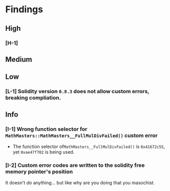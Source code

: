 # Findings

## High
### [H-1] 

## Medium

## Low 
### [L-1] Solidity version `0.8.3` does not allow custom errors, breaking compliation. 

## Info

### [I-1] Wrong function selector for `MathMasters::MathMasters__FullMulDivFailed()` custom error

- The function selector of`MathMasters__FullMulDivFailed()` is `0x41672c55`, yet `0xae47f702` is being used. 

### [I-2] Custom error codes are written to the solidity free memory pointer's position 

It doesn't *do* anything... but like why are you doing that you masochist. 